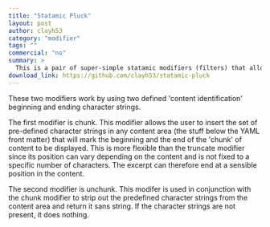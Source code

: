 ```yaml
---
title: "Statamic Pluck"
layout: post
author: clayh53
category: "modifier"
tags: ""
commercial: "no"
summary: >
  This is a pair of super-simple statamic modifiers (filters) that allow the extraction of a contiguous block of content   from a page or post, without having to define a content variable that contains redundant information.
download_link: https://github.com/clayh53/statamic-pluck
---
```

These two modifiers work by using two defined 'content identification' beginning and ending character strings.

The first modifier is chunk. This modifier allows the user to insert the set of pre-defined character strings in any content area (the stuff below the YAML front matter) that will mark the beginning and the end of the 'chunk' of content to be displayed. This is more flexible than the truncate modifier since its position can vary depending on the content and is not fixed to a specific number of characters. The excerpt can therefore end at a sensible position in the content.

The second modifier is unchunk. This modifer is used in conjunction with the chunk modifier to strip out the predefined character strings from the content area and return it sans string. If the character strings are not present, it does nothing.
